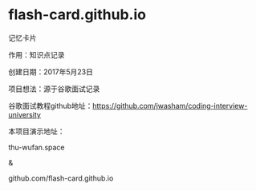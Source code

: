 # flash-card.github.io

记忆卡片


作用：知识点记录

创建日期：2017年5月23日

项目想法：源于谷歌面试记录 

谷歌面试教程github地址：https://github.com/jwasham/coding-interview-university

本项目演示地址：

thu-wufan.space

&

github.com/flash-card.github.io
